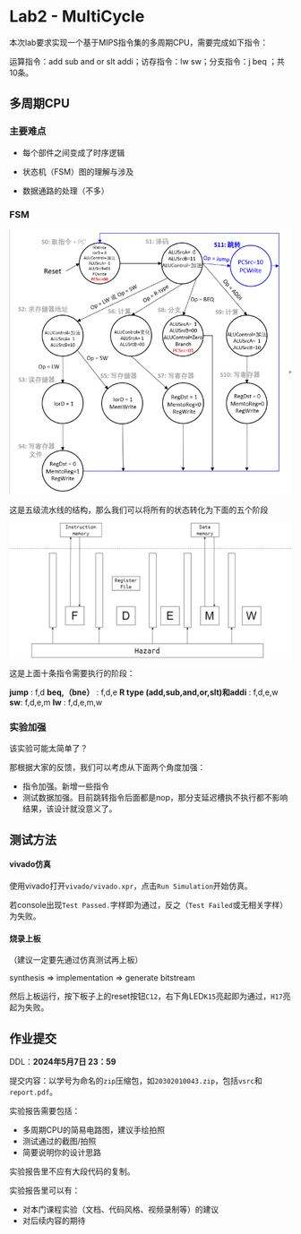 # Lab2 - MultiCycle

本次lab要求实现一个基于MIPS指令集的多周期CPU，需要完成如下指令：

运算指令：add sub and or slt addi；访存指令：lw sw；分支指令：j beq ；共10条。

## 多周期CPU

###  主要难点

- 每个部件之间变成了时序逻辑

- 状态机（FSM）图的理解与涉及

- 数据通路的处理（不多）

### FSM

![image-20240408002600104](image/image-20240408002600104.png)

这是五级流水线的结构，那么我们可以将所有的状态转化为下面的五个阶段



![](image/pipeline.png)

这是上面十条指令需要执行的阶段：

**jump** : f,d
**beq,（bne）** : f,d,e
**R type (add,sub,and,or,slt)和addi** : f,d,e,w
**sw**: f,d,e,m
**lw** : f,d,e,m,w

### 实验加强

该实验可能太简单了？

那根据大家的反馈，我们可以考虑从下面两个角度加强：

- 指令加强。新增一些指令
- 测试数据加强。目前跳转指令后面都是nop，那分支延迟槽执不执行都不影响结果，该设计就没意义了。

## 测试方法

#### vivado仿真

使用vivado打开`vivado/vivado.xpr`，点击`Run Simulation`开始仿真。

若console出现`Test Passed.`字样即为通过，反之（`Test Failed`或无相关字样）为失败。

#### 烧录上板

（建议一定要先通过仿真测试再上板）

synthesis => implementation => generate bitstream

然后上板运行，按下板子上的reset按钮`C12`，右下角LED`K15`亮起即为通过，`H17`亮起为失败。

## 作业提交

DDL：**2024年5月7日 23：59**

提交内容：以学号为命名的`zip`压缩包，如`20302010043.zip`，包括`vsrc`和`report.pdf`。

实验报告需要包括：

- 多周期CPU的简易电路图，建议手绘拍照
- 测试通过的截图/拍照
- 简要说明你的设计思路

实验报告里不应有大段代码的复制。

实验报告里可以有：

- 对本门课程实验（文档、代码风格、视频录制等）的建议
- 对后续内容的期待

